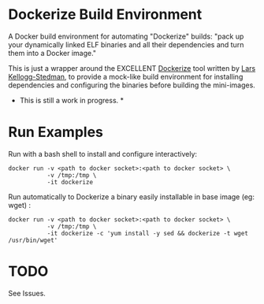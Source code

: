 Dockerize Build Environment
===========================


A Docker build environment for automating "Dockerize" builds: "pack up your dynamically linked ELF binaries and all their dependencies and turn them into a Docker image."

This is just a wrapper around the EXCELLENT [Dockerize](https://github.com/larsks/dockerize) tool written by [Lars Kellogg-Stedman](https://github.com/larsks), to provide a mock-like build environment for installing dependencies and configuring the binaries before building the mini-images.

* This is still a work in progress. *

# Run Examples #

Run with a bash shell to install and configure interactively: 

    docker run -v <path to docker socket>:<path to docker socket> \
               -v /tmp:/tmp \
               -it dockerize

Run automatically to Dockerize a binary easily installable in base image \(eg: wget\) :

    docker run -v <path to docker socket>:<path to docker socket> \
               -v /tmp:/tmp \
               -it dockerize -c 'yum install -y sed && dockerize -t wget /usr/bin/wget'


TODO
====

See Issues.




